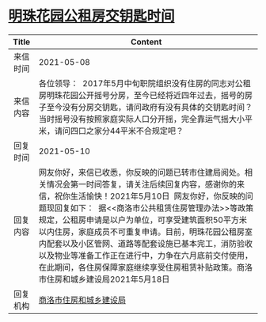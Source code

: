 # <a href="http://www.shangluo.gov.cn/zmhd/ldxxxx.jsp?urltype=leadermail.LeaderMailContentUrl&wbtreeid=1112&leadermailid=7219">明珠花园公租房交钥匙时间</a>
| Title |                                                                                                                                   Content                                                                                                                                    |
|:-----:|------------------------------------------------------------------------------------------------------------------------------------------------------------------------------------------------------------------------------------------------------------------------------|
| 来信时间  | 2021-05-08                                                                                                                                                                                                                                                                   |
| 来信内容  | 各位领导：  2017年5月中旬职院组织没有住房的同志对公租房明珠花园公开摇号分房，至今已经将近四年过去，摇号的房子至今没有分房交钥匙，请问政府有没有具体的交钥匙时间？当时摇号没有按照家庭实际人口分开摇，完全靠运气摇大小平米，请问四口之家分44平米不合规定吧？                                                                                                                                           |
| 回复时间  | 2021-05-10                                                                                                                                                                                                                                                                   |
| 回复内容  | 网友你好，来信已收悉，你反映的问题已转市住建局阅处。相关情况会第一时间答复，请关注后续回复内容，感谢你的来信，祝你生活愉快！2021年5月10日  网友你好，你反映的问题现回复如下：  据<<商洛市公共租赁住房管理办法>>等政策规定，公租房申请是以户为单位，可享受建筑面积50平方米以内住房，家庭成员不可重复申请。目前，明珠花园公租房室内配套以及小区管网、道路等配套设施已基本完工，消防验收以及物业等准备工作正在进行中，力争在六月底前交付使用，在此期间，各住房保障家庭继续享受住房租赁补贴政策。商洛市住房和城乡建设局2021年5月18日 |
| 回复机构  | <a href="../../categories/agencies/商洛市住房和城乡建设局.md">商洛市住房和城乡建设局</a>                                                                                                                                                                                                             |